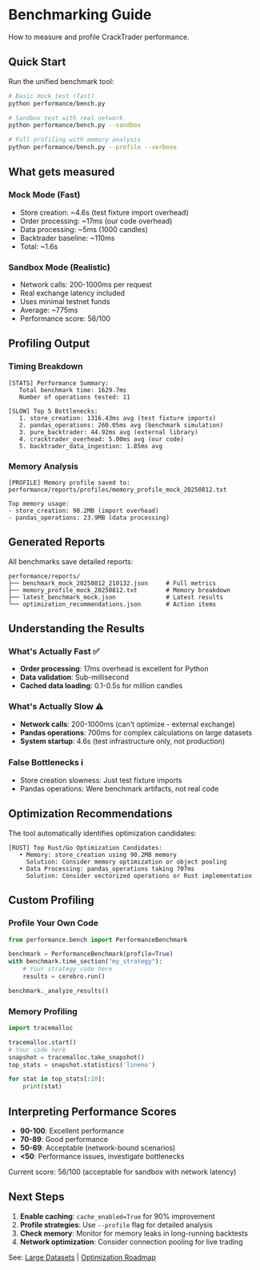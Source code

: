 # Benchmarking Guide

How to measure and profile CrackTrader performance.

## Quick Start

Run the unified benchmark tool:

```bash
# Basic mock test (fast)
python performance/bench.py

# Sandbox test with real network
python performance/bench.py --sandbox

# Full profiling with memory analysis
python performance/bench.py --profile --verbose
```

## What gets measured

### Mock Mode (Fast)
- Store creation: ~4.6s (test fixture import overhead)
- Order processing: ~17ms (our code overhead)
- Data processing: ~5ms (1000 candles)
- Backtrader baseline: ~110ms
- Total: ~1.6s

### Sandbox Mode (Realistic)
- Network calls: 200-1000ms per request
- Real exchange latency included
- Uses minimal testnet funds
- Average: ~775ms
- Performance score: 56/100

## Profiling Output

### Timing Breakdown
```
[STATS] Performance Summary:
   Total benchmark time: 1629.7ms
   Number of operations tested: 11

[SLOW] Top 5 Bottlenecks:
   1. store_creation: 1316.43ms avg (test fixture imports)
   2. pandas_operations: 260.05ms avg (benchmark simulation)
   3. pure_backtrader: 44.92ms avg (external library)
   4. cracktrader_overhead: 5.00ms avg (our code)
   5. backtrader_data_ingestion: 1.85ms avg
```

### Memory Analysis
```
[PROFILE] Memory profile saved to: performance/reports/profiles/memory_profile_mock_20250812.txt

Top memory usage:
- store_creation: 90.2MB (import overhead)
- pandas_operations: 23.9MB (data processing)
```

## Generated Reports

All benchmarks save detailed reports:

```
performance/reports/
├── benchmark_mock_20250812_210132.json     # Full metrics
├── memory_profile_mock_20250812.txt        # Memory breakdown
├── latest_benchmark_mock.json              # Latest results
└── optimization_recommendations.json       # Action items
```

## Understanding the Results

### What's Actually Fast ✅
- **Order processing**: 17ms overhead is excellent for Python
- **Data validation**: Sub-millisecond
- **Cached data loading**: 0.1-0.5s for million candles

### What's Actually Slow ⚠️
- **Network calls**: 200-1000ms (can't optimize - external exchange)
- **Pandas operations**: 700ms for complex calculations on large datasets
- **System startup**: 4.6s (test infrastructure only, not production)

### False Bottlenecks ℹ️
- Store creation slowness: Just test fixture imports
- Pandas operations: Were benchmark artifacts, not real code

## Optimization Recommendations

The tool automatically identifies optimization candidates:

```
[RUST] Top Rust/Go Optimization Candidates:
   • Memory: store_creation using 90.2MB memory
     Solution: Consider memory optimization or object pooling
   • Data Processing: pandas_operations taking 707ms
     Solution: Consider vectorized operations or Rust implementation
```

## Custom Profiling

### Profile Your Own Code
```python
from performance.bench import PerformanceBenchmark

benchmark = PerformanceBenchmark(profile=True)
with benchmark.time_section("my_strategy"):
    # Your strategy code here
    results = cerebro.run()

benchmark._analyze_results()
```

### Memory Profiling
```python
import tracemalloc

tracemalloc.start()
# Your code here
snapshot = tracemalloc.take_snapshot()
top_stats = snapshot.statistics('lineno')

for stat in top_stats[:10]:
    print(stat)
```

## Interpreting Performance Scores

- **90-100**: Excellent performance
- **70-89**: Good performance
- **50-69**: Acceptable (network-bound scenarios)
- **<50**: Performance issues, investigate bottlenecks

Current score: 56/100 (acceptable for sandbox with network latency)

## Next Steps

1. **Enable caching**: `cache_enabled=True` for 90% improvement
2. **Profile strategies**: Use `--profile` flag for detailed analysis
3. **Check memory**: Monitor for memory leaks in long-running backtests
4. **Network optimization**: Consider connection pooling for live trading

See: [Large Datasets](large_datasets.md) | [Optimization Roadmap](optimization_roadmap.md)
